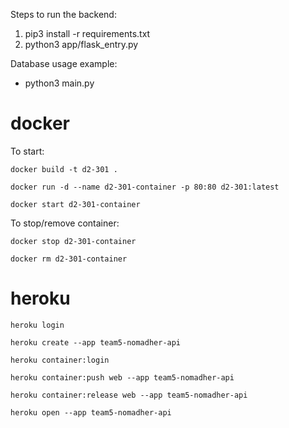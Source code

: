 Steps to run the backend:
1. pip3 install -r requirements.txt
2. python3 app/flask_entry.py

Database usage example:
- python3 main.py


# docker
To start:

`docker build -t d2-301 .`

`docker run -d --name d2-301-container -p 80:80 d2-301:latest`

`docker start d2-301-container`

To stop/remove container:

`docker stop d2-301-container`

`docker rm d2-301-container`

# heroku
`heroku login`

`heroku create --app team5-nomadher-api`

`heroku container:login`

`heroku container:push web --app team5-nomadher-api`

`heroku container:release web --app team5-nomadher-api`

`heroku open --app team5-nomadher-api`